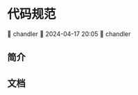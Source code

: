 # 代码规范

<div class="tagBarBadge">
    <Badge type="info" text="原创" />
    <span>📝 chandler</span>
    <span>📆 2024-04-17 20:05</span>
    <span>🍰 chandler</span>
</div>

## 简介

## 文档